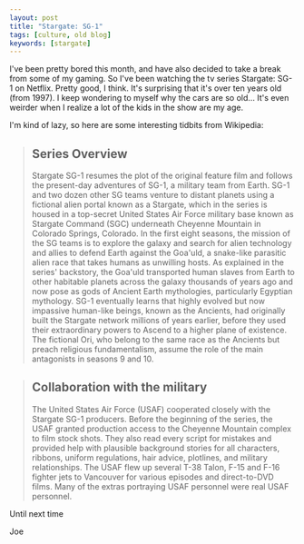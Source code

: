 ```yaml
---
layout: post
title: "Stargate: SG-1"
tags: [culture, old blog]
keywords: [stargate]
---
```


I've been pretty bored this month, and have also decided to take a break from some of my gaming. So I've been watching the tv series Stargate: SG-1 on Netflix. Pretty good, I think. It's surprising that it's over ten years old (from 1997). I keep wondering to myself why the cars are so old… It's even weirder when I realize a lot of the kids in the show are my age.


I'm kind of lazy, so here are some interesting tidbits from Wikipedia:

> ## Series Overview
>
> Stargate SG-1 resumes the plot of the original feature film and follows the present-day adventures of SG-1, a military team from Earth. SG-1 and two dozen other SG teams venture to distant planets using a fictional alien portal known as a Stargate, which in the series is housed in a top-secret United States Air Force military base known as Stargate Command (SGC) underneath Cheyenne Mountain in Colorado Springs, Colorado. In the first eight seasons, the mission of the SG teams is to explore the galaxy and search for alien technology and allies to defend Earth against the Goa'uld, a snake-like parasitic alien race that takes humans as unwilling hosts. As explained in the series' backstory, the Goa'uld transported human slaves from Earth to other habitable planets across the galaxy thousands of years ago and now pose as gods of Ancient Earth mythologies, particularly Egyptian mythology. SG-1 eventually learns that highly evolved but now impassive human-like beings, known as the Ancients, had originally built the Stargate network millions of years earlier, before they used their extraordinary powers to Ascend to a higher plane of existence. The fictional Ori, who belong to the same race as the Ancients but preach religious fundamentalism, assume the role of the main antagonists in seasons 9 and 10.

> ## Collaboration with the military
>
> The United States Air Force (USAF) cooperated closely with the Stargate SG-1 producers. Before the beginning of the series, the USAF granted production access to the Cheyenne Mountain complex to film stock shots. They also read every script for mistakes and provided help with plausible background stories for all characters, ribbons, uniform regulations, hair advice, plotlines, and military relationships. The USAF flew up several T-38 Talon, F-15 and F-16 fighter jets to Vancouver for various episodes and direct-to-DVD films. Many of the extras portraying USAF personnel were real USAF personnel.

Until next time

Joe
